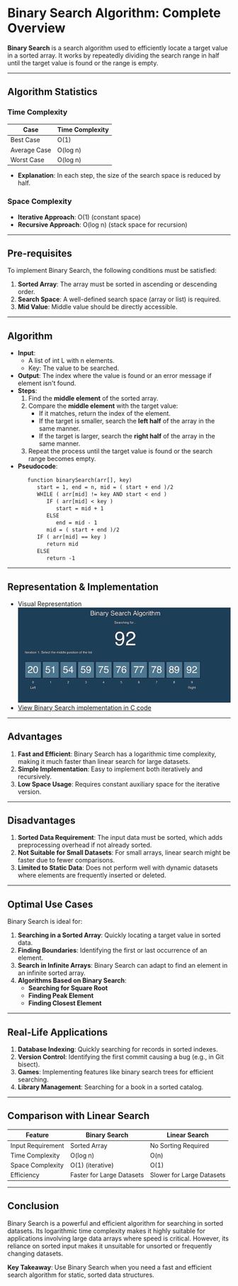 # Binary Search Algorithm: Complete Overview

**Binary Search** is a search algorithm used to efficiently locate a target value in a sorted array. It works by repeatedly dividing the search range in half until the target value is found or the range is empty.

---

## **Algorithm Statistics**

### **Time Complexity**
| Case          | Time Complexity |
|---------------|-----------------|
| Best Case     | O(1)            |
| Average Case  | O(log n)        |
| Worst Case    | O(log n)        |

- **Explanation**: In each step, the size of the search space is reduced by half.

### **Space Complexity**
- **Iterative Approach**: O(1) (constant space)
- **Recursive Approach**: O(log n) (stack space for recursion)

---

## **Pre-requisites**
To implement Binary Search, the following conditions must be satisfied:

1. **Sorted Array**: The array must be sorted in ascending or descending order.
2. **Search Space**: A well-defined search space (array or list) is required.
3. **Mid Value**: Middle value should be directly accessible.

---

## **Algorithm**
- **Input**:
   - A list of int L with n elements.
   - Key: The value to be searched.
- **Output**: The index where the value is found or an error message if element isn't found.
- **Steps**:
   1. Find the **middle element** of the sorted array.
   2. Compare the **middle element** with the target value:
      - If it matches, return the index of the element.
      - If the target is smaller, search the **left half** of the array in the same manner.
      - If the target is larger, search the **right half** of the array in the same manner.
   3. Repeat the process until the target value is found or the search range becomes empty.
- **Pseudocode**:
  ```text
     function binarySearch(arr[], key)
        start = 1, end = n, mid = ( start + end )/2
        WHILE ( arr[mid] != key AND start < end )
           IF ( arr[mid] < key )
              start = mid + 1
           ELSE
              end = mid - 1
           mid = ( start + end )/2
        IF ( arr[mid] == key )
           return mid
        ELSE
           return -1
  ```
---

## **Representation & Implementation**
  - Visual Representation<br />![visual representation](https://raw.githubusercontent.com/AlvaroIsrael/binary-search/main/src/assets/binary-search-small.gif)<br />
  - [View Binary Search implementation in C code](./binarySearch.c)

---

## **Advantages**
1. **Fast and Efficient**: Binary Search has a logarithmic time complexity, making it much faster than linear search for large datasets.
2. **Simple Implementation**: Easy to implement both iteratively and recursively.
3. **Low Space Usage**: Requires constant auxiliary space for the iterative version.

---

## **Disadvantages**
1. **Sorted Data Requirement**: The input data must be sorted, which adds preprocessing overhead if not already sorted.
2. **Not Suitable for Small Datasets**: For small arrays, linear search might be faster due to fewer comparisons.
3. **Limited to Static Data**: Does not perform well with dynamic datasets where elements are frequently inserted or deleted.

---

## **Optimal Use Cases**
Binary Search is ideal for:

1. **Searching in a Sorted Array**: Quickly locating a target value in sorted data.
2. **Finding Boundaries**: Identifying the first or last occurrence of an element.
3. **Search in Infinite Arrays**: Binary Search can adapt to find an element in an infinite sorted array.
4. **Algorithms Based on Binary Search**:
   - **Searching for Square Root**
   - **Finding Peak Element**
   - **Finding Closest Element**

---

## **Real-Life Applications**
1. **Database Indexing**: Quickly searching for records in sorted indexes.
2. **Version Control**: Identifying the first commit causing a bug (e.g., in Git bisect).
3. **Games**: Implementing features like binary search trees for efficient searching.
4. **Library Management**: Searching for a book in a sorted catalog.

---

## **Comparison with Linear Search**
| **Feature**       | **Binary Search**         | **Linear Search**          |
|--------------------|---------------------------|----------------------------|
| Input Requirement  | Sorted Array              | No Sorting Required       |
| Time Complexity    | O(log n)                  | O(n)                      |
| Space Complexity   | O(1) (iterative)          | O(1)                      |
| Efficiency         | Faster for Large Datasets | Slower for Large Datasets |

---

## **Conclusion**
Binary Search is a powerful and efficient algorithm for searching in sorted datasets. Its logarithmic time complexity makes it highly suitable for applications involving large data arrays where speed is critical. However, its reliance on sorted input makes it unsuitable for unsorted or frequently changing datasets.

**Key Takeaway**: Use Binary Search when you need a fast and efficient search algorithm for static, sorted data structures.
